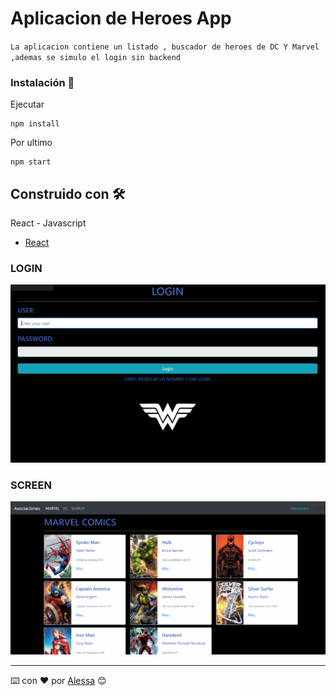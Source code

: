 # Aplicacion de Heroes App

`La aplicacion contiene un listado , buscador de heroes de DC Y Marvel ,ademas se simulo el login sin backend`



### Instalación 🔧
Ejecutar

```
npm install
```

Por ultimo

```
npm start
```

## Construido con 🛠️
React - Javascript

* [React](https://es.reactjs.org/)


### LOGIN
![Login](https://github.com/AlesZaC/React-Heroes-App/blob/main/public/IMG1.png)

### SCREEN
![Login](https://github.com/AlesZaC/React-Heroes-App/blob/main/public/IMG2.png)




---
⌨️ con ❤️ por [Alessa](https://github.com/AlesZaC) 😊
